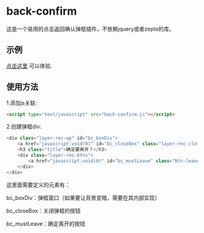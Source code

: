 # back-confirm

这是一个易用的点击返回确认弹框插件，不依赖jquery或者zepto的库。


## 示例 
 [点击这里](https://derekchou.com/lab/back-confirm/index.html) 可以体验.

## 使用方法

1.添加js关联:
```html
<script type="text/javascript" src="back-confirm.js"></script>
```
2.创建弹框div:
```javascript
<div class="layer-rec-wp" id="bc_boxDiv">
	<a href="javascript:void(0)" id="bc_closeBox" class="layer-rec-close"></a>
	<h3 class="title">确定要离开？</h3>
	<div class="layer-rec-btns">
		<a href="javascript:void(0)" id="bc_mustLeave" class="btn-leave">仍要离开</a>
	</div>
</div>
```

这里面需要定义的元素有：

bc_boxDiv：弹框窗口（如果要让背景变暗，需要在其内部实现）

bc_closeBox：关闭弹框的按钮

bc_mustLeave：确定离开的按钮

